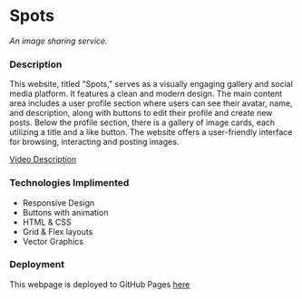 # Spots

_An image sharing service._

### Description

This website, titled "Spots," serves as a visually engaging gallery and social media platform. It features a clean and modern design. The main content area includes a user profile section where users can see their avatar, name, and description, along with buttons to edit their profile and create new posts. Below the profile section, there is a gallery of image cards, each utilizing a title and a like button. The website offers a user-friendly interface for browsing, interacting and posting images.

[Video Description](https://drive.google.com/file/d/1zj7WRTBICwbzwIAPb0BSkgJrVGZXsf5f/view?usp=sharing)

### Technologies Implimented

- Responsive Design
- Buttons with animation
- HTML & CSS
- Grid & Flex layouts
- Vector Graphics

### Deployment

This webpage is deployed to GitHub Pages
[here](https://elliotvdub.github.io/se_project_spots/)
